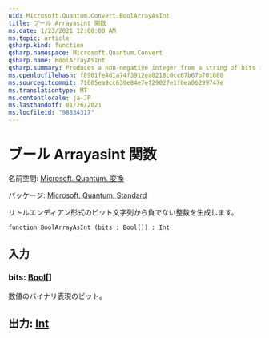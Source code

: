 ```yaml
---
uid: Microsoft.Quantum.Convert.BoolArrayAsInt
title: ブール Arrayasint 関数
ms.date: 1/23/2021 12:00:00 AM
ms.topic: article
qsharp.kind: function
qsharp.namespace: Microsoft.Quantum.Convert
qsharp.name: BoolArrayAsInt
qsharp.summary: Produces a non-negative integer from a string of bits in little endian format.
ms.openlocfilehash: f8901fe4d1a74f3912ea0218c0cc67b67b701080
ms.sourcegitcommit: 71605ea9cc630e84e7ef29027e1f0ea06299747e
ms.translationtype: MT
ms.contentlocale: ja-JP
ms.lasthandoff: 01/26/2021
ms.locfileid: "98834317"
---
```

# <a name="boolarrayasint-function"></a>ブール Arrayasint 関数

名前空間: [Microsoft. Quantum. 変換](xref:Microsoft.Quantum.Convert)

パッケージ: [Microsoft. Quantum. Standard](https://nuget.org/packages/Microsoft.Quantum.Standard)


リトルエンディアン形式のビット文字列から負でない整数を生成します。

```qsharp
function BoolArrayAsInt (bits : Bool[]) : Int
```


## <a name="input"></a>入力

### <a name="bits--bool"></a>bits: [Bool](xref:microsoft.quantum.lang-ref.bool)[]

数値のバイナリ表現のビット。



## <a name="output--int"></a>出力: [Int](xref:microsoft.quantum.lang-ref.int)

